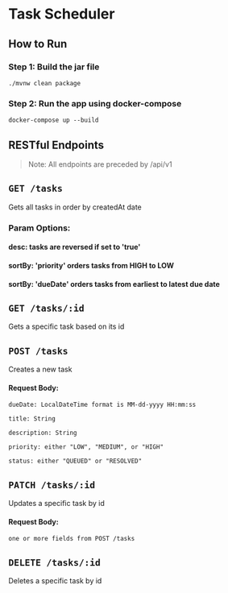 # Task Scheduler

## How to Run

### Step 1: Build the jar file

`./mvnw clean package`

### Step 2: Run the app using docker-compose

`docker-compose up --build`

## RESTful Endpoints

> Note: All endpoints are preceded by /api/v1

## `GET /tasks`

Gets all tasks in order by createdAt date

### Param Options:

#### desc: tasks are reversed if set to 'true'

#### sortBy: 'priority' orders tasks from HIGH to LOW

#### sortBy: 'dueDate' orders tasks from earliest to latest due date

## `GET /tasks/:id`

Gets a specific task based on its id

## `POST /tasks`

Creates a new task

#### Request Body:

`dueDate: LocalDateTime format is MM-dd-yyyy HH:mm:ss`

`title: String`

`description: String`

`priority: either "LOW", "MEDIUM", or "HIGH"`

`status: either "QUEUED" or "RESOLVED"`

## `PATCH /tasks/:id`

Updates a specific task by id

#### Request Body:

`one or more fields from POST /tasks`

## `DELETE /tasks/:id`

Deletes a specific task by id
